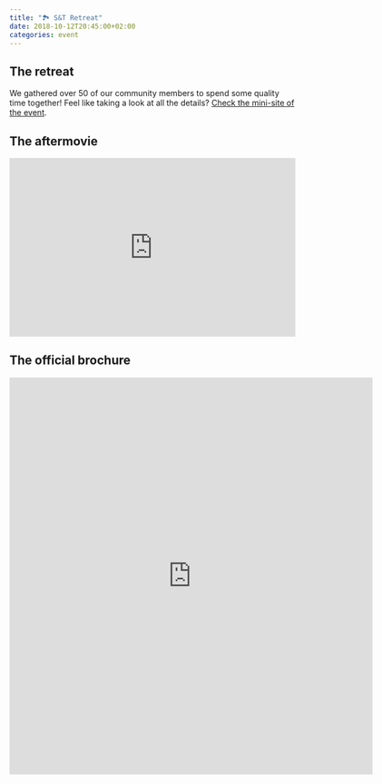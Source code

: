 ```yaml
---
title: "🏞 S&T Retreat"
date: 2018-10-12T20:45:00+02:00
categories: event
---
```


## The retreat

We gathered over 50 of our community members to spend some quality time together! Feel like taking a look at all the details? [Check the mini-site of the event](https://speckand.tech/retreat).

## The aftermovie

<iframe width="100%" height="315" src="https://www.youtube.com/embed/U8o5CL9-_98" frameborder="0" allow="accelerometer; autoplay; clipboard-write; encrypted-media; gyroscope; picture-in-picture" allowfullscreen></iframe>

## The official brochure

<iframe src="https://drive.google.com/file/d/1A_ajpS9l4-2yQrm6bl2Av8qMTJGHvijB/preview?usp=embed_googleplus" style="border: 0; width: 640; height: 700px;" allowfullscreen></iframe>
